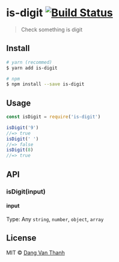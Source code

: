# is-digit [![Build Status](https://travis-ci.org/dangvanthanh/is-digit.svg?branch=master)](https://travis-ci.org/dangvanthanh/is-digit)

> Check something is digit


## Install

```bash
# yarn (recommed)
$ yarn add is-digit

# npm
$ npm install --save is-digit
```


## Usage

```javascript
const isDigit = require('is-digit')

isDigit('9')
//=> true
isDigit(' ')
//=> false
isDigit(8)
//=> true
```


## API

### isDigit(input)

#### input

Type: Any `string`, `number`, `object`, `array`


## License

MIT © [Dang Van Thanh](http://dangthanh.org)
